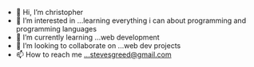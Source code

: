 - 👋 Hi, I’m christopher
- 👀 I’m interested in ...learning everything i can about programming and programming languages
- 🌱 I’m currently learning ...web development
- 💞️ I’m looking to collaborate on ...web dev projects
- 📫 How to reach me ...stevesgreed@gmail.com

<!---
tothedamagedcoder/tothedamagedcoder is a ✨ special ✨ repository because its `README.md` (this file) appears on your GitHub profile.
You can click the Preview link to take a look at your changes.
--->
